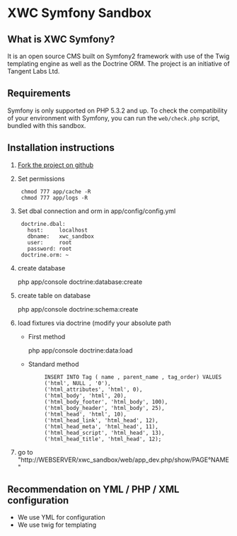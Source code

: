 # XWC Symfony Sandbox
## What is XWC Symfony?

It is an open source CMS built on Symfony2 framework with use of the Twig 
templating engine as well as the Doctrine ORM. The project is an initiative 
of Tangent Labs Ltd.


## Requirements

Symfony is only supported on PHP 5.3.2 and up. To check the compatibility of
your environment with Symfony, you can run the `web/check.php` script, bundled
with this sandbox.


## Installation instructions

1. [Fork the project on github](http://help.github.com/forking/)
2. Set permissions

		chmod 777 app/cache -R
		chmod 777 app/logs -R
3. Set dbal connection and orm in app/config/config.yml

		doctrine.dbal:
          host:     localhost
          dbname:   xwc_sandbox
          user:     root
          password: root
        doctrine.orm: ~
4. create database

    php app/console doctrine:database:create
5. create table on database

    php app/console doctrine:schema:create
6. load fixtures via doctrine (modify your absolute path
   * First method
   
     php app/console doctrine:data:load 
   * Standard method	  
              
              INSERT INTO Tag ( name , parent_name , tag_order) VALUES
              ('html', NULL , '0'),
			  ('html_attributes', 'html', 0),
			  ('html_body', 'html', 20),
			  ('html_body_footer', 'html_body', 100),
			  ('html_body_header', 'html_body', 25),
			  ('html_head', 'html', 10),
			  ('html_head_link', 'html_head', 12),
			  ('html_head_meta', 'html_head', 11),
			  ('html_head_script', 'html_head', 13),
			  ('html_head_title', 'html_head', 12);

7. go to "http://WEBSERVER/xwc_sandbox/web/app_dev.php/show/PAGE°NAME"

## Recommendation on YML / PHP / XML configuration

* We use YML for configuration
* We use twig for templating

